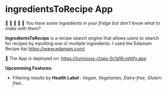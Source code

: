 # ingredientsToRecipe App
:rice: :egg: :tomato: :lemon: :eggplant:
*You have some ingredients in your fridge but don't know what to make with them?*

**IngredientsToRecipe** is a recipe search engine that allows users to search for recipes by inputting one or multiple ingredients. I used the Edamam Recipe Api https://www.edamam.com/

:rocket: The App is deployed on:
https://luminous-chaja-0c1a16.netlify.app

 **Upcomming Features:** 
- Filtering results by  **Health Label** : *Vegan, Vegetarian, Dairy-free, Gluten-free..*
